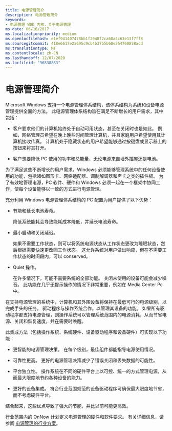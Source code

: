 ```yaml
---
title: 电源管理简介
description: 电源管理简介
keywords:
- 电源管理 WDK 内核，关于电源管理
ms.date: 06/16/2017
ms.localizationpriority: medium
ms.openlocfilehash: e1ef941407478bb1f2948f2ca68a4c63e13f7ff8
ms.sourcegitcommit: 418e6617e2a695c9cb4b37b5b60e264760858acd
ms.translationtype: MT
ms.contentlocale: zh-CN
ms.lasthandoff: 12/07/2020
ms.locfileid: "96838883"
---
```

# <a name="introduction-to-power-management"></a>电源管理简介





Microsoft Windows 支持一个电源管理体系结构，该体系结构为系统和设备电源管理提供全面的方法。 此电源管理体系结构旨在满足不断增长的用户需求，其中包括：

-   客户要求他们的计算机始终处于自动可用状态，甚至在关闭时也是如此。 例如，网络管理员希望在晚上晚些时间管理计算机，并且家庭用户希望使用其计算机接收传真。 计算机处于隐藏状态的用户希望能够通过按键盘或显示器上的按钮来将其打开。

-   客户想要降低 PC 使用的功率和总能量，无论电源来自墙外插座还是电池。

为了满足这些不断增长的用户需求，Windows 必须能够管理系统中的任何设备使用的功能，包括诸如图形卡、网络适配器、调制解调器和声卡之类的插件板。 为了有效地管理电源，PC 软件、硬件和 Windows 必须一起在一个框架中协同工作，使每个设备能够以一致的方式进行电源管理。

充分利用 Windows 电源管理体系结构的 PC 配置为用户提供了以下优势：

-   节能和延长电池寿命。

    降低系统能耗会导致能耗成本降低，并延长电池寿命。

-   最小启动和关闭延迟。

    如果不需要工作状态，则可以将系统电源状态从工作状态更改为睡眠状态，然后根据需要快速更改回工作状态。 这允许系统对用户做出响应，但在不需要工作状态的时间段内，可以 conserved。

-   Quiet 操作。

    在许多情况下，可能不需要系统的全部功能。 关闭未使用的设备可能会减少噪音。 此功能在几乎无提示操作的情况下非常重要，例如在 Media Center Pc 中。

在支持电源管理的系统中，计算机和其外围设备将保持在最低可行的电源级别，以完成手头的任务。 驱动程序与操作系统合作，以管理其设备的功能。 如果所有驱动程序都支持电源管理，则操作系统可以管理系统范围内的电源消耗，从而节省电源、关闭和恢复速度，并在需要时唤醒。

此集成方法（包括操作系统、系统硬件、设备驱动程序和设备硬件）可实现以下功能：

-   更智能的电源管理决策。 在每个级别，最佳组件都能指导电源使用情况。

-   可靠性更高。 更好的电源管理决策减少了错误关闭和丢失数据的可能性。

-   平台独立性。 操作系统在不同的硬件平台上以可控、统一的方式管理电源，从而最大限度地节约各种设备的能力。

-   更好的设备集成。 符合行业范围规范的设备驱动程序可确保最大限度地节省，而不考虑硬件平台。

结合起来，这些优点导致了强大的节能，并比以前可能更高效。

行业范围内的 OnNow 计划定义电源管理的硬件和软件要求。 有关详细信息，请参阅 [电源管理的行业方案](industry-initiatives-for-power-management.md)。

 

 




